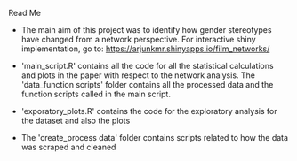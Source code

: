 Read Me

- The main aim of this project was to identify how gender stereotypes have changed from a network perspective. For interactive shiny implementation, go to: https://arjunkmr.shinyapps.io/film_networks/

- 'main_script.R' contains all the code for all the statistical calculations and plots in the paper with respect to the network analysis. The 'data_function scripts' folder contains all the processed data and the function scripts called in the main script.

- 'exporatory_plots.R' contains the code for the exploratory analysis for the dataset and also the plots

- The 'create_process data' folder contains scripts related to how the data was scraped and cleaned
